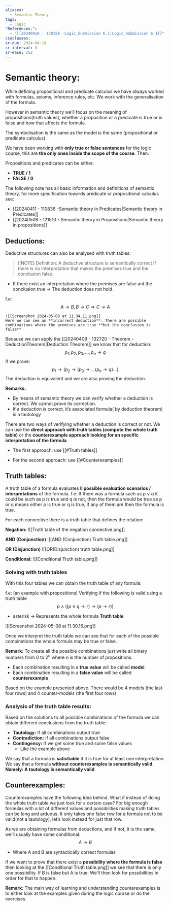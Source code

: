 ```yaml
---
aliases:
  - Semantic Theory
tags:
  - Logic
"References:":
  - "[[20240418 - 150156 -Logic_Submission 6.1|Logic_Submission 6.1]]"
cssclasses: 
sr-due: 2024-04-18
sr-interval: 3
sr-ease: 252
---
```

# Semantic theory: 
While defining propositional and predicate calculus we have always worked with formulas, axioms, inference rules, etc. We work with the generalisation of the formula. 

However in semantic theory we’ll focus on the meaning of propositions(truth values), whether a proposition or a predicate is true or is false and how that affects the formula. 

The symbolisation is the same as the model is the same (propositional or predicate calculus)

We have been working with **only true or false sentences** for the logic course, this are **the only ones inside the scope of the course**. Then: 

Propositions and predicates can be either: 
+ **TRUE / 1**
+ **FALSE / 0**

The following note has all basic information and definitions of semantic theory, for more specification towards predicate or propositional calculus see: 

+ [[20240411 - 110836 -Semantic theory in Predicates|Semantic theory in Predicates]] 
+ [[20240508 - 121510 - Semantic theory in Propositions|Semantic theory in propositions]]
## Deductions: 
Deductive structures can also be analysed with truth tables: 


> [!NOTE] Definition:
> A deductive structure is semantically correct if there is no interpretation that makes the premises true and the conclusion false.

+ If there exist an interpretation where the premises are false ant the conclusion true → The deduction does not hold. 

f.e: 
	$$
	 A \rightarrow B, B \rightarrow C \Rightarrow C \rightarrow A
	$$
	
	![[Screenshot 2024-05-08 at 11.34.11.png]]
	Here we can see an **incorrect deduction**. There are possible combinations where the premises are true **but the conclusion is false**

Because we can apply the [[20240409 - 132720 - Theorem - DeductionTheorem|Deduction Theorem]] we know that for deduction: 
$$
p_1, p_2, p_3, ..., p_n \Rightarrow q
$$
If we prove: 
$$
p_1\rightarrow(p_2\rightarrow(p_3\rightarrow...(p_n\rightarrow q)...)
$$
The deduction is equivalent and we are also proving the deduction. 


**Remarks:** 
+ By means of  semantic theory we can verify whether a deduction is correct. We cannot prove its correction.
+ If a deduction is correct, it’s associated formula( by deduction theorem) is a tautology

There are two ways of verifying whether a deduction is correct or not. We can use the **direct approach with truth tables (compute the whole truth table)** or the **counterexample approach looking for an specific interpretation of the formula**

+ The first approach: use [[#Truth tables]]

+ For the second approach: use [[#Counterexamples]] 


## Truth tables: 
A truth table of a formula evaluates **ll possible evaluation scenarios / interpretations**  of the formula.
f.e: 
	If there was a formula such as $p \lor q$ it could be such as p is true and q is not, then the formula would be true as p or q means either p is true or q is true, if any of them are then the formula is true. 

For each connective there is a truth table that defines the relation: 

**Negation:**
![[Truth table of the negation connective.png]]

**AND (Conjunction)**
![[AND (Conjunction) Truth table.png]]

**OR (Disjunction)**
![[OR(Disjunction) truth table.png]]

**Conditional:**
![[Conditional Truth table.png]]

### Solving with truth tables
With this four tables we can obtain the truth table of any formula:


f.e: (an example with propositions)
Verifying if the following is valid using a truth table
$$
   p \land ((p\lor q\rightarrow r)\rightarrow(p\rightarrow r))
$$
+ asterisk → Represents the whole formula
**Truth table**

![[Screenshot 2024-05-08 at 11.30.16.png]]

Once we interpret the truth table we can see that for each of the possible combinations the whole formula may be true or false. 

**Remark:** To create all the possible combinations just write all binary numbers from 0 to $2^n$ where n is the number of propositions. 

+ Each combination resulting in a **true value** will be called **model**
+ Each combination resulting in a **false value** will be called **counterexample**

Based on the example presented above. There would be 4 models (the last four rows) and 4 counter-models (the first four rows)

### Analysis of the truth table results:
Based on the solutions to all possible combinations of the formula we can obtain different conclusions from the truth table: 

+ **Tautology:** If all combinations output true
+ **Contradiction:** If all combinations output false
+ **Contingency:** If we get some true and some false values
	+ Like the example above

We say that a formula is **satisfiable** if it is true for at least one interpretation. 
We say that a formula **without counterexamples is semantically valid. Namely: A tautology is semantically valid**


## Counterexamples: 
Counterexamples have the following Idea behind. What if instead of doing the whole truth table we just look for a certain case? For big enough formulas with a lot of different values and possibilities making truth tables can be long and arduous. It only takes one false row for a formula not to be valid(not a tautology), let’s look instead for just that row. 

As we are obtaining formulas from deductions, and if not, it is the same, we’ll usually have some conditional. 
$$
A \rightarrow B
$$
+ Where A and B are syntactically correct formulas

If we want to prove that there exist a **possibility where the formula is false** then looking at the [[Conditional Truth table.png]] we see that there is only one possibility. If B is false but A is true.
We’ll then look for possibilities in order for that to happen. 

**Remark:** The main way of learning and understanding counterexamples is to either look at the examples given during the logic course or do the exercises. 

